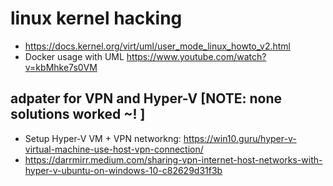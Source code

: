 # linux kernel hacking
- https://docs.kernel.org/virt/uml/user_mode_linux_howto_v2.html
- Docker usage with UML https://www.youtube.com/watch?v=kbMhke7s0VM



## adpater for VPN and Hyper-V [NOTE: none solutions worked ~! ]
- Setup Hyper-V VM + VPN networkng: https://win10.guru/hyper-v-virtual-machine-use-host-vpn-connection/
- https://darrmirr.medium.com/sharing-vpn-internet-host-networks-with-hyper-v-ubuntu-on-windows-10-c82629d31f3b
